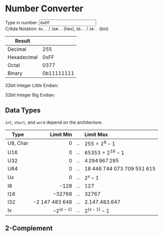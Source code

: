# Number Converter



Type in number: <input id="number-input" oninput="calculateNumber(this)" placeholder="Number" value="0xFF"> <br>
C/Ada Notation: `0x..` / `16#..` (hex), `0b..` / `2#..` (bin)

| Result | |
|----|----|
| Decimal | <span id="dec_result">255</span> |
| Hexadecimal | <span id="hex_result">0xFF</span> |
| Octal | <span id="oct_result">0377</span> |
| Binary | <span id="bin_result">0b11111111</span> |

32bit Integer Little Endian:
<div id="int_32_l"></div>

32bit Integer Big Endian:
<div id="int_32_b"></div>


## Data Types
`int`, `short`, and `word` depend on the architecture.


| Type | Limit Min |  | Limit Max  |
|----|----:|----|:---|
| U8, Char | 0 | .. | $255 = 2^8 - 1$ |
| U16 | 0 | .. | $65353 = 2^{16} -1$ |
| U32 | 0 | .. | $4\,294\,967\,295$ |
| U64 | 0 | .. | $18\;446\;744\;073\;709\;551\;615$ |
| U$x$ | 0 | .. | $2^x - 1$ |
| I8 | -128 | .. | 127 |
| I16 | −32768	| .. | 32767 |
| I32 | -2 147 483 648 | .. | 2.147.483.647 |
| I$x$ | $-2^{(x-1)}$ | .. | $2^{(x-1)} - 1$ |


## 2-Complement







<script type="text/javascript">
	function calculateNumber(e){

		var dec_rx = new RegExp(/^(?:(\d+)|^10#(\d+)#?)(?:\s*(<<|>>)\s*(\d+))?$/i);
		var hex_rx = new RegExp(/^0x([0-9A-F]+)$|^(?:16)?#([0-9A-F]+)#?$/i);
		var oct_rx = new RegExp(/^0([0-7]+)$|^8#([0-7]+)#?$/i);
		var bin_rx = new RegExp(/^0b([01]+)$|^2#([01]+)#?$/i);

		var num = NaN;
		var exp = 0;
		var rx_match;

		var dec_el = document.getElementById("dec_result");
		var hex_el = document.getElementById("hex_result");
		var oct_el = document.getElementById("oct_result");
		var bin_el = document.getElementById("bin_result");

		if ( dec_rx.test(e.value.trim()) ){
			rx_match = dec_rx.exec( e.value.trim() );
			if(rx_match[1]){num = parseInt( rx_match[1] ); }
			else if(rx_match[2]){ num = parseInt( rx_match[2] ); }
			if(rx_match[4]){
				if(rx_match[3] == "<<"){ exp = parseInt( rx_match[4] ); }
				else if(rx_match[3] == ">>"){ exp = -parseInt( rx_match[4] ); }
				num = Math.floor( num * Math.pow(2, exp ) );
			}		
		}
		if ( hex_rx.test(e.value.trim()) ){
			rx_match = hex_rx.exec( e.value.trim() );
			if(rx_match[1]){ num = parseInt( rx_match[1], 16 ); }
			else if(rx_match[2]){ num = parseInt( rx_match[2], 16 ); }
		}
		if ( oct_rx.test(e.value.trim()) ){
			rx_match = oct_rx.exec( e.value.trim() );
			if(rx_match[1]){ num = parseInt( rx_match[1], 8 ); }
			else if(rx_match[2]){ num = parseInt( rx_match[2], 8 ); }
		}
		if ( bin_rx.test(e.value.trim()) ){
			rx_match = bin_rx.exec( e.value.trim() );
			if(rx_match[1]){ num = parseInt( rx_match[1], 2 ); }
			else if(rx_match[2]){ num = parseInt( rx_match[2], 2 ); }
		}
		dec_el.textContent = num.toString(10);
		hex_el.textContent = '0x' + num.toString(16).toUpperCase();
		oct_el.textContent = '0' + num.toString(8);
		bin_el.textContent = '0b' + num.toString(2);

	}

</script>
